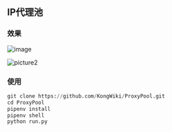 ## IP代理池

### 效果

![image](https://i.loli.net/2019/05/19/5ce11013e83da18104.png)

![picture2](https://i.loli.net/2019/05/19/5ce11013e032845654.png)

### 使用

```python
git clone https://github.com/KongWiki/ProxyPool.git
cd ProxyPool
pipenv install 
pipenv shell
python run.py
```

